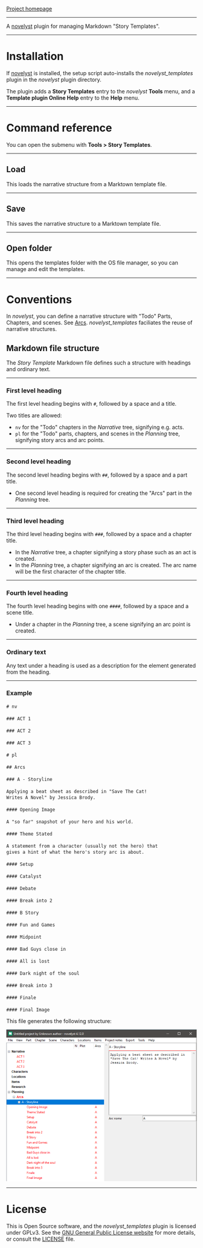 [Project homepage](https://peter88213.github.io/novelyst_templates)

--- 

A [novelyst](https://peter88213.github.io/novelyst/) plugin for managing Markdown "Story Templates". 

---

# Installation

If [novelyst](https://peter88213.github.io/novelyst/) is installed, the setup script auto-installs the *novelyst_templates* plugin in the *novelyst* plugin directory.

The plugin adds a **Story Templates** entry to the *novelyst* **Tools** menu, and a **Template plugin Online Help** entry to the **Help** menu. 

---

# Command reference

You can open the submenu with **Tools > Story Templates**.

---

## Load

This loads the narrative structure from a Marktown template file. 

---

## Save

This saves the narrative structure to a Marktown template file. 

---

## Open folder

This opens the templates folder with the OS file manager, so you can manage and edit the templates. 

---

# Conventions

In *novelyst*, you can define a narrative structure with "Todo" Parts, Chapters, and scenes. See [Arcs](https://peter88213.github.io/novelyst/help/arcs). *novelyst_templates* faciliates the reuse of narrative structures.

## Markdown file structure

The *Story Template* Markdown file defines such a structure with headings and ordinary text.

---

### First level heading

The first level heading begins with `#`, followed by a space and a title. 

Two titles are allowed:
- `nv` for the "Todo" chapters in the *Narrative* tree, signifying e.g. acts.
- `pl` for the "Todo" parts, chapters, and scenes in the *Planning* tree, signifying story arcs and arc points.

---

### Second level heading

The second level heading begins with `##`, followed by a space and a part title. 

- One second level heading is required for creating the "Arcs" part in the *Planning* tree.

---

### Third level heading

The third level heading begins with `###`, followed by a space and a chapter title. 

- In the *Narrative* tree, a chapter signifying a story phase such as an act is created. 
- In the *Planning* tree, a chapter signifying an arc is created. The arc name will be the first character of the chapter title.

---

### Fourth level heading

The fourth level heading begins with one `####`, followed by a space and a scene title. 

- Under a chapter in the *Planning* tree, a scene signifying an arc point is created.

---

### Ordinary text

Any text under a heading is used as a description for the element generated from the heading.

---

### Example

```
# nv

### ACT 1

### ACT 2

### ACT 3

# pl

## Arcs

### A - Storyline

Applying a beat sheet as described in "Save The Cat!
Writes A Novel" by Jessica Brody.

#### Opening Image

A "so far" snapshot of your hero and his world.

#### Theme Stated

A statement from a character (usually not the hero) that
gives a hint of what the hero's story arc is about. 

#### Setup

#### Catalyst

#### Debate

#### Break into 2

#### B Story

#### Fun and Games

#### Midpoint

#### Bad Guys close in

#### All is lost

#### Dark night of the soul

#### Break into 3

#### Finale

#### Final Image

```

This file generates the following structure:

![Screenshot](Screenshots/structure01.png)

---

# License

This is Open Source software, and the *novelyst_templates* plugin is licensed under GPLv3. See the
[GNU General Public License website](https://www.gnu.org/licenses/gpl-3.0.en.html) for more
details, or consult the [LICENSE](https://github.com/peter88213/novelyst_templates/blob/main/LICENSE) file.

